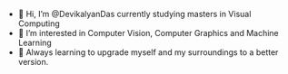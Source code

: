 - 👋 Hi, I’m @DevikalyanDas currently studying masters in Visual Computing
- 👀 I’m interested in Computer Vision, Computer Graphics and Machine Learning
- 🌱 Always learning to upgrade myself and my surroundings to a better version.


<!---
- 💻 Worked as Research Assistant at ANNA C-Trus in Flensburg, Germany.
DevikalyanDas/DevikalyanDas is a ✨ special ✨ repository because its `README.md` (this file) appears on your GitHub profile.
You can click the Preview link to take a look at your changes.
--->
